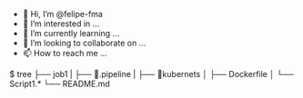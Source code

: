 - 👋 Hi, I’m @felipe-fma
- 👀 I’m interested in ...
- 🌱 I’m currently learning ...
- 💞️ I’m looking to collaborate on ...
- 📫 How to reach me ...

$ tree
├── job1
|   ├── 📂.pipeline
|   ├── 📂kubernets
│   ├── Dockerfile
│   └── Script1.*
└── README.md

<!---
felipe-fma/felipe-fma is a ✨ special ✨ repository because its `README.md` (this file) appears on your GitHub profile.
You can click the Preview link to take a look at your changes.
--->



